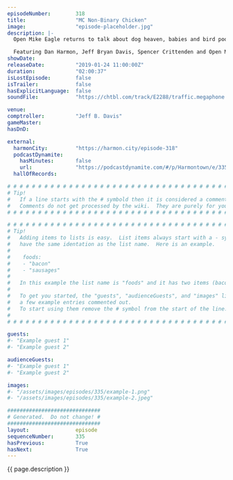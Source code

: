 ```yaml
---
episodeNumber:        318
title:                "MC Non-Binary Chicken"
image:                "episode-placeholder.jpg"
description: |-
  Open Mike Eagle returns to talk about dog heaven, babies and bird poop with Dan, Jeff and Spencer.

  Featuring Dan Harmon, Jeff Bryan Davis, Spencer Crittenden and Open Mike Eagle.
showDate:             
releaseDate:          "2019-01-24 11:00:00Z"
duration:             "02:00:37"
isLostEpisode:        false
isTrailer:            false
hasExplicitLanguage:  false
soundFile:            "https://chtbl.com/track/E2288/traffic.megaphone.fm/STA3247911544.mp3?updated=1596509712"

venue:                
comptroller:          "Jeff B. Davis"
gameMaster:           
hasDnD:               

external:
  harmonCity:         "https://harmon.city/episode-318"
  podcastDynamite:
    hasMinutes:       false
    url:              "https://podcastdynamite.com/#/p/Harmontown/e/335/318"
  hallOfRecords:      

# # # # # # # # # # # # # # # # # # # # # # # # # # # # # # # # # # # # # # # # # # # # #
# Tip!
#   If a line starts with the # symbold then it is considered a comment.
#   Comments do not get processed by the wiki.  They are purely for your information.
# # # # # # # # # # # # # # # # # # # # # # # # # # # # # # # # # # # # # # # # # # # # #

# # # # # # # # # # # # # # # # # # # # # # # # # # # # # # # # # # # # # # # # # # # # #
# Tip!
#   Adding items to lists is easy.  List items always start with a - symbol and have
#   have the same identation as the list name.  Here is an example.
#
#    foods:
#    - "bacon"
#    - "sausages"
#
#   In this example the list name is "foods" and it has two items (bacon, and sausages).
#
#   To get you started, the "guests", "audienceGuests", and "images" lists below have
#   a few example entries commented out.
#   To start using them remove the # symbol from the start of the line.
#
# # # # # # # # # # # # # # # # # # # # # # # # # # # # # # # # # # # # # # # # # # # # #

guests:
#- "Example guest 1"
#- "Example guest 2"

audienceGuests:
#- "Example guest 1"
#- "Example guest 2"

images:
#- "/assets/images/episodes/335/example-1.png"
#- "/assets/images/episodes/335/example-2.jpeg"

##############################
# Generated.  Do not change! #
##############################
layout:               episode
sequenceNumber:       335
hasPrevious:          True
hasNext:              True
---
```


<!-- The episode description will be rendered here -->
{{ page.description }}

<!-- Add your content BELOW here -->
<!-- vvvvvvvvvvvvvvvvvvvvvvvvvvv -->




<!-- ^^^^^^^^^^^^^^^^^^^^^^^^^^^ -->
<!-- Add your content ABOVE here -->

<!-- The episode gallery will be rendered here -->